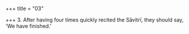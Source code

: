 +++
title = "03"

+++
3. After having four times quickly recited the Sāvitrī, they should say, 'We have finished.'
